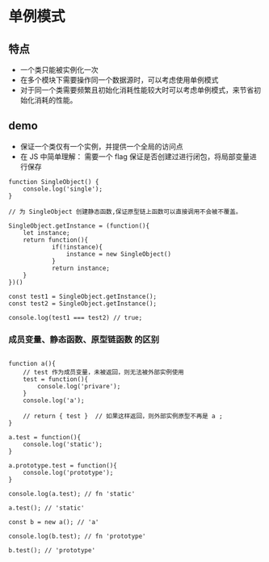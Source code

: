 # 单例模式

## 特点

- 一个类只能被实例化一次
- 在多个模块下需要操作同一个数据源时，可以考虑使用单例模式
- 对于同一个类需要频繁且初始化消耗性能较大时可以考虑单例模式，来节省初始化消耗的性能。

## demo

- 保证一个类仅有一个实例，并提供一个全局的访问点
- 在 JS 中简单理解： 需要一个 flag 保证是否创建过进行闭包，将局部变量进行保存

```language=javascript
function SingleObject() {
    console.log('single');
}

// 为 SingleObject 创建静态函数,保证原型链上函数可以直接调用不会被不覆盖。

SingleObject.getInstance = (function(){
    let instance;
    return function(){
            if(!instance){
                instance = new SingleObject()
            }
            return instance;
    }
})()

const test1 = SingleObject.getInstance();
const test2 = SingleObject.getInstance();

console.log(test1 === test2) // true;

```

### 成员变量、静态函数、原型链函数 的区别

```language=javascript

function a(){
    // test 作为成员变量，未被返回，则无法被外部实例使用
    test = function(){
        console.log('privare');
    }
    console.log('a');

    // return { test }  // 如果这样返回，则外部实例原型不再是 a ;
}

a.test = function(){
    console.log('static');
}

a.prototype.test = function(){
    console.log('prototype');
}

console.log(a.test); // fn 'static'

a.test(); // 'static'

const b = new a(); // 'a'

console.log(b.test); // fn 'prototype'

b.test(); // 'prototype'

```
